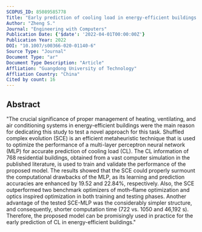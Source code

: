 ```yaml
---
SCOPUS_ID: 85089585778
Title: "Early prediction of cooling load in energy-efficient buildings through novel optimizer of shuffled complex evolution"
Author: "Zheng S."
Journal: "Engineering with Computers"
Publication Date: {'$date': '2022-04-01T00:00:00Z'}
Publication Year: 2022
DOI: "10.1007/s00366-020-01140-6"
Source Type: "Journal"
Document Type: "ar"
Document Type Description: "Article"
Affliation: "Guangdong University of Technology"
Affliation Country: "China"
Cited by count: 16
---
```


## Abstract
"The crucial significance of proper management of heating, ventilating, and air conditioning systems in energy-efficient buildings were the main reason for dedicating this study to test a novel approach for this task. Shuffled complex evolution (SCE) is an efficient metaheuristic technique that is used to optimize the performance of a multi-layer perceptron neural network (MLP) for accurate prediction of cooling load (CL). The CL information of 768 residential buildings, obtained from a vast computer simulation in the published literature, is used to train and validate the performance of the proposed model. The results showed that the SCE could properly surmount the computational drawbacks of the MLP, as its learning and prediction accuracies are enhanced by 19.52 and 22.84%, respectively. Also, the SCE outperformed two benchmark optimizers of moth–flame optimization and optics inspired optimization in both training and testing phases. Another advantage of the tested SCE-MLP was the considerably simpler structure, and consequently, shorter computation time (722 vs. 1050 and 46,192 s). Therefore, the proposed model can be promisingly used in practice for the early prediction of CL in energy-efficient buildings."
